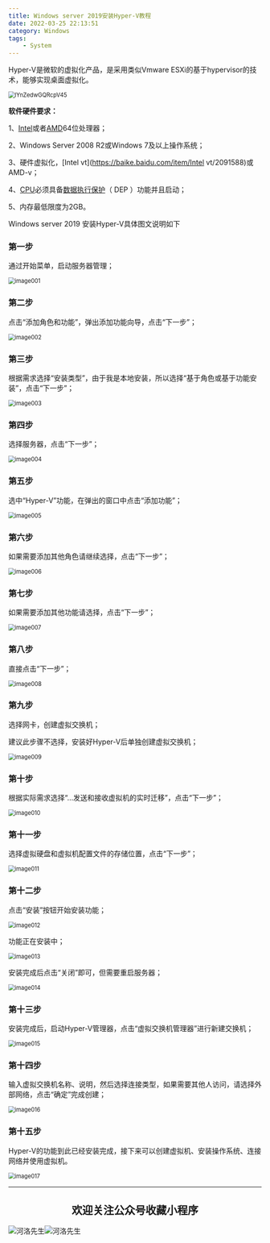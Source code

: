 ```yaml
---
title: Windows server 2019安装Hyper-V教程
date: 2022-03-25 22:13:51
category: Windows
tags: 
    - System
---
```


Hyper-V是微软的虚拟化产品，是采用类似Vmware ESXi的基于hypervisor的技术，能够实现桌面虚拟化。

<img src="https://s2.loli.net/2022/06/25/8GlZ9rgwjULaMW7.jpg" alt="lYnZedwGQRcpV45" style="zoom:80%;" />

**软件硬件要求：**

1、[Intel](https://baike.baidu.com/item/Intel/125450)或者[AMD](https://baike.baidu.com/item/AMD/5905)64位处理器；

2、Windows Server 2008 R2或Windows 7及以上操作系统；

3、硬件虚拟化，[Intel vt](https://baike.baidu.com/item/Intel vt/2091588)或AMD-v；

4、[CPU](https://baike.baidu.com/item/CPU/120556)必须具备[数据执行保护](https://baike.baidu.com/item/数据执行保护)（ DEP ）功能并且启动；

5、内存最低限度为2GB。

Windows server 2019 安装Hyper-V具体图文说明如下

### 第一步

通过开始菜单，启动服务器管理；

<img src="https://s2.loli.net/2022/06/25/V2Z1GICuFR8Mrxn.png" alt="image001" style="zoom:80%;" />

### 第二步

点击“添加角色和功能”，弹出添加功能向导，点击“下一步”；

<img src="https://s2.loli.net/2022/06/25/dWUHYli6o5bmgst.png" alt="image002" style="zoom:80%;" />

### 第三步

根据需求选择“安装类型”，由于我是本地安装，所以选择“基于角色或基于功能安装”，点击“下一步”；

<img src="https://s2.loli.net/2022/06/25/4NoUGqCs8wzEa16.png" alt="image003" style="zoom:80%;" />

<!--more-->

### 第四步

选择服务器，点击“下一步”；

<img src="https://s2.loli.net/2022/06/25/zpJM7smVYItNDfL.png" alt="image004" style="zoom:80%;" />

### 第五步

选中“Hyper-V”功能，在弹出的窗口中点击“添加功能”；

<img src="https://s2.loli.net/2022/06/25/ELbpCIa2XfjTB1k.png" alt="image005" style="zoom:80%;" />

### 第六步

如果需要添加其他角色请继续选择，点击“下一步”；

<img src="https://s2.loli.net/2022/06/25/pD1PCiZmoWKS3kO.png" alt="image006" style="zoom:80%;" />

### 第七步

如果需要添加其他功能请选择，点击“下一步”；

<img src="https://s2.loli.net/2022/06/25/me4zt2rQkgsPfYl.png" alt="image007" style="zoom:80%;" />

### 第八步

直接点击“下一步”；

<img src="https://s2.loli.net/2022/06/25/ZlnsM2aYQFAS3dh.png" alt="image008" style="zoom:80%;" />

### 第九步

选择网卡，创建虚拟交换机；

建议此步骤不选择，安装好Hyper-V后单独创建虚拟交换机；

<img src="https://s2.loli.net/2022/06/25/dBq2MruKC9GxHja.png" alt="image009" style="zoom:80%;" />

### 第十步

根据实际需求选择“…发送和接收虚拟机的实时迁移”，点击“下一步”；

<img src="https://s2.loli.net/2022/06/25/1CczGPZ8nf69QYK.png" alt="image010" style="zoom:80%;" />

### 第十一步

选择虚拟硬盘和虚拟机配置文件的存储位置，点击“下一步”；

<img src="https://s2.loli.net/2022/06/25/A8pFtoWqMRz5rfB.png" alt="image011" style="zoom:80%;" />

### 第十二步

点击“安装”按钮开始安装功能；

<img src="https://s2.loli.net/2022/06/25/BqIhlaRScwJAdPL.png" alt="image012" style="zoom:80%;" />

功能正在安装中；

<img src="https://s2.loli.net/2022/06/25/HqWBE3Vz89waPg6.png" alt="image013" style="zoom:80%;" />

安装完成后点击“关闭”即可，但需要重启服务器；

<img src="https://s2.loli.net/2022/06/25/gQV8IcOhFyDRM34.png" alt="image014" style="zoom:80%;" />

### 第十三步

安装完成后，启动Hyper-V管理器，点击“虚拟交换机管理器”进行新建交换机；

<img src="https://s2.loli.net/2022/06/25/zHt6MuRQyFeYVgj.png" alt="image015" style="zoom:80%;" />

### 第十四步

输入虚拟交换机名称、说明，然后选择连接类型，如果需要其他人访问，请选择外部网络，点击“确定”完成创建；

<img src="https://s2.loli.net/2022/06/25/YKEng1U4qJBcdZN.png" alt="image016" style="zoom:80%;" />

 

### 第十五步

Hyper-V的功能到此已经安装完成，接下来可以创建虚拟机、安装操作系统、连接网络并使用虚拟机。

<img src="https://s2.loli.net/2022/06/25/Wu6UdmFerPRIDC9.png" alt="image017" style="zoom:80%;" />



---

## <center>欢迎关注公众号收藏小程序</center>

![河洛先生](https://s2.loli.net/2022/06/23/bYdtKDC2U5J7iWr.jpg)![河洛先生](https://s2.loli.net/2022/06/23/PlUgz5KSHm7OBke.jpg)
